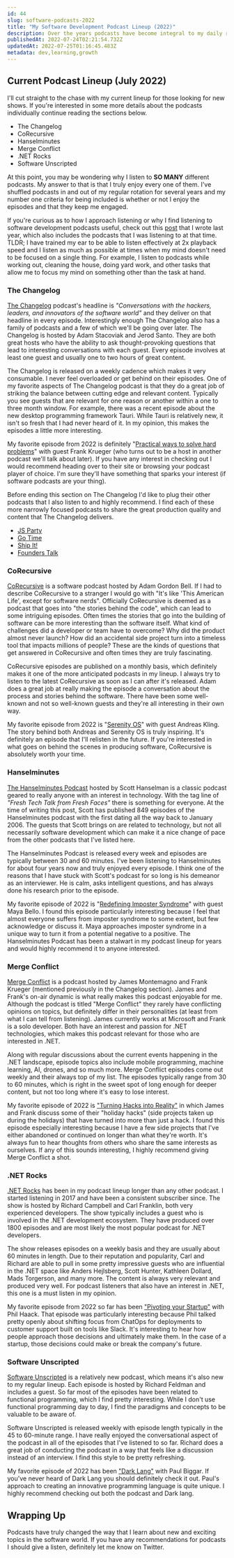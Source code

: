 ```yaml
---
id: 44
slug: software-podcasts-2022
title: "My Software Development Podcast Lineup (2022)"
description: Over the years podcasts have become integral to my daily routine. In this post, I'll provide an update on my current (2022) podcast lineup along with some details about why I find each podcast interesting or useful. Let's dive in!
publishedAt: 2022-07-24T02:21:54.732Z
updatedAt: 2022-07-25T01:16:45.483Z
metadata: dev,learning,growth
---
```

## Current Podcast Lineup (July 2022)

I'll cut straight to the chase with my current lineup for those looking for new shows. If you're interested in some more details about the podcasts individually continue reading the sections below.

- The Changelog
- CoRecursive
- Hanselminutes
- Merge Conflict
- .NET Rocks
- Software Unscripted

At this point, you may be wondering why I listen to **SO MANY** different podcasts. My answer to that is that I truly enjoy every one of them. I've shuffled podcasts in and out of my regular rotation for several years and my number one criteria for being included is whether or not I enjoy the episodes and that they keep me engaged.

If you're curious as to how I approach listening or why I find listening to software development podcasts useful, check out this [post](https://aaronbos.dev/posts/software-podcast-dev-growth) that I wrote last year, which also includes the podcasts that I was listening to at that time. TLDR; I have trained my ear to be able to listen effectively at 2x playback speed and I listen as much as possible at times when my mind doesn't need to be focused on a single thing. For example, I listen to podcasts while working out, cleaning the house, doing yard work, and other tasks that allow me to focus my mind on something other than the task at hand.

### The Changelog

[The Changelog](https://changelog.com/podcast) podcast's headline is _"Conversations with the hackers, leaders, and innovators of the software world"_ and they deliver on that headline in every episode. Interestingly enough The Changelog also has a family of podcasts and a few of which we'll be going over later. The Changelog is hosted by Adam Stacoviak and Jerod Santo. They are both great hosts who have the ability to ask thought-provoking questions that lead to interesting conversations with each guest. Every episode involves at least one guest and usually one to two hours of great content.

The Changelog is released on a weekly cadence which makes it very consumable. I never feel overloaded or get behind on their episodes. One of my favorite aspects of The Changelog podcast is that they do a great job of striking the balance between cutting edge and relevant content. Typically you see guests that are relevant for one reason or another within a one to three month window. For example, there was a recent episode about the new desktop programming framework Tauri. While Tauri is relatively new, it isn't so fresh that I had never heard of it. In my opinion, this makes the episodes a little more interesting.

My favorite episode from 2022 is definitely "[Practical ways to solve hard problems](https://changelog.com/podcast/486)" with guest Frank Krueger (who turns out to be a host in another podcast we'll talk about later). If you have any interest in checking out I would recommend heading over to their site or browsing your podcast player of choice. I'm sure they'll have something that sparks your interest (if software podcasts are your thing).

Before ending this section on The Changelog I'd like to plug their other podcasts that I also listen to and highly recommend. I find each of these more narrowly focused podcasts to share the great production quality and content that The Changelog delivers.

- [JS Party](https://changelog.com/jsparty)
- [Go Time](https://changelog.com/gotime)
- [Ship It!](https://changelog.com/shipit)
- [Founders Talk](https://changelog.com/founderstalk)

### CoRecursive

[CoRecursive](https://corecursive.com/) is a software podcast hosted by Adam Gordon Bell. If I had to describe CoRecursive to a stranger I would go with "It's like 'This American Life', except for software nerds". Officially CoRecursive is deemed as a podcast that goes into "the stories behind the code", which can lead to some intriguing episodes. Often times the stories that go into the building of software can be more interesting than the software itself. What kind of challenges did a developer or team have to overcome? Why did the product almost never launch? How did an accidental side project turn into a timeless tool that impacts millions of people? These are the kinds of questions that get answered in CoRecursive and often times they are truly fascinating.

CoRecursive episodes are published on a monthly basis, which definitely makes it one of the more anticipated podcasts in my lineup. I always try to listen to the latest CoRecursive as soon as I can after it's released. Adam does a great job at really making the episode a conversation about the process and stories behind the software. There have been some well-known and not so well-known guests and they're all interesting in their own way.

My favorite episode from 2022 is "[Serenity OS](https://corecursive.com/serenity-os-with-andreas-kling/)" with guest Andreas Kling. The story behind both Andreas and Serenity OS is truly inspiring. It's definitely an episode that I'll relisten in the future. If you're interested in what goes on behind the scenes in producing software, CoRecursive is absolutely worth your time.

### Hanselminutes

[The Hanselminutes Podcast](https://hanselminutes.com/) hosted by Scott Hanselman is a classic podcast geared to really anyone with an interest in technology. With the tag line of _"Fresh Tech Talk from Fresh Faces"_ there is something for everyone. At the time of writing this post, Scott has published 849 episodes of the Hanselminutes podcast with the first dating all the way back to January 2006. The guests that Scott brings on are related to technology, but not all necessarily software development which can make it a nice change of pace from the other podcasts that I've listed here.

The Hanselminutes Podcast is released every week and episodes are typically between 30 and 60 minutes. I've been listening to Hanselminutes for about four years now and truly enjoyed every episode. I think one of the reasons that I have stuck with Scott's podcast for so long is his demeanor as an interviewer. He is calm, asks intelligent questions, and has always done his research prior to the episode.

My favorite episode of 2022 is "[Redefining Imposter Syndrome](https://hanselminutes.com/823/redefining-imposter-syndrome-with-maya-bello)" with guest Maya Bello. I found this episode particularly interesting because I feel that almost everyone suffers from imposter syndrome to some extent, but few acknowledge or discuss it. Maya approaches imposter syndrome in a unique way to turn it from a potential negative to a positive. The Hanselminutes Podcast has been a stalwart in my podcast lineup for years and would highly recommend it to anyone interested.

### Merge Conflict

[Merge Conflict](https://www.mergeconflict.fm/) is a podcast hosted by James Montemagno and Frank Krueger (mentioned previously in the Changelog section). James and Frank's on-air dynamic is what really makes this podcast enjoyable for me. Although the podcast is titled "Merge Conflict" they rarely have conflicting opinions on topics, but definitely differ in their personalities (at least from what I can tell from listening). James currently works at Microsoft and Frank is a solo developer. Both have an interest and passion for .NET technologies, which makes this podcast relevant for those who are interested in .NET.

Along with regular discussions about the current events happening in the .NET landscape, episode topics also include mobile programming, machine learning, AI, drones, and so much more. Merge Conflict episodes come out weekly and their always top of my list. The episodes typically range from 30 to 60 minutes, which is right in the sweet spot of long enough for deeper content, but not too long where it's easy to lose interest.

My favorite episode of 2022 is ["Turning Hacks into Reality"](https://www.mergeconflict.fm/288) in which James and Frank discuss some of their "holiday hacks" (side projects taken up during the holidays) that have turned into more than just a hack. I found this episode especially interesting because I have a few side projects that I've either abandoned or continued on longer than what they're worth. It's always fun to hear thoughts from others who share the same interests as ourselves. If any of this sounds interesting, I highly recommend giving Merge Conflict a shot.

### .NET Rocks

[.NET Rocks](https://dotnetrocks.com/default.aspx) has been in my podcast lineup longer than any other podcast. I started listening in 2017 and have been a consistent subscriber since. The show is hosted by Richard Campbell and Carl Franklin, both very experienced developers. The show typically includes a guest who is involved in the .NET development ecosystem. They have produced over 1800 episodes and are most likely the most popular podcast for .NET developers.

The show releases episodes on a weekly basis and they are usually about 60 minutes in length. Due to their reputation and popularity, Carl and Richard are able to pull in some pretty impressive guests who are influential in the .NET space like Anders Hejlsberg, Scott Hunter, Kathleen Dollard, Mads Torgerson, and many more. The content is always very relevant and produced very well. For podcast listeners that also have an interest in .NET, this one is a must listen in my opinion.

My favorite episode from 2022 so far has been ["Pivoting your Startup"](https://dotnetrocks.com/?show=1791) with Phil Haack. That episode was particularly interesting because Phil talked pretty openly about shifting focus from ChatOps for deployments to customer support built on tools like Slack. It's interesting to hear how people approach those decisions and ultimately make them. In the case of a startup, those decisions could make or break the company's future.

### Software Unscripted

[Software Unscripted](https://twitter.com/sw_unscripted) is a relatively new podcast, which means it's also new to my regular lineup. Each episode is hosted by Richard Feldman and includes a guest. So far most of the episodes have been related to functional programming, which I find pretty interesting. While I don't use functional programming day to day, I find the paradigms and concepts to be valuable to be aware of.

Software Unscripted is released weekly with episode length typically in the 45 to 60-minute range. I have really enjoyed the conversational aspect of the podcast in all of the episodes that I've listened to so far. Richard does a great job of conducting the podcast in a way that feels like a discussion instead of an interview. I find this style to be pretty refreshing.

My favorite episode of 2022 has been ["Dark Lang"](https://podcasts.apple.com/us/podcast/dark-with-paul-biggar/id1602572955?i=1000564157929) with Paul Biggar. If you've never heard of Dark Lang you should definitely check it out. Paul's approach to creating an innovative programming language is quite unique. I highly recommend checking out both the podcast and Dark lang.

## Wrapping Up

Podcasts have truly changed the way that I learn about new and exciting topics in the software world. If you have any recommendations for podcasts I should give a listen, definitely let me know on Twitter.
